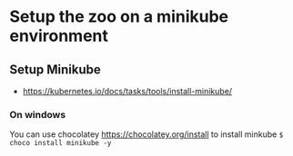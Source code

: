 # Setup the zoo on a minikube environment

## Setup Minikube
- https://kubernetes.io/docs/tasks/tools/install-minikube/
### On windows
You can use chocolatey https://chocolatey.org/install to install minkube
`$ choco install minikube -y`
